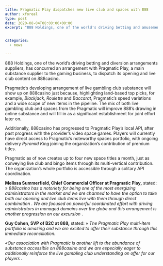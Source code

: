 ```yaml
---
title: Pragmatic Play dispatches new live club and spaces with 888
author: xforeal 
type: post
date: 2020-08-04T00:00:00+00:00
excerpt: "888 Holdings, one of the world's driving betting and amusement arrangements suppliers, has concurred an arrangement with Pragmatic Play, a main substance supplier to the gaming business, to dispatch its space and live gambling club content on 888casino "


categories:
  - news

---
```

888 Holdings, one of the world&#8217;s driving betting and diversion arrangements suppliers, has concurred an arrangement with Pragmatic Play, a main substance supplier to the gaming business, to dispatch its opening and live club content on 888casino. 

Pragmatic&#8217;s developing arrangement of live gambling club substance will show up on 888casino just because, highlighting land-based top picks, for example, _Blackjack, Roulette_ and _Baccarat,_ Pragmatic&#8217;s speed variations and a wide scope of new items in the pipeline. The mix of both live gambling club and spaces from the Pragmatic will improve 888&#8217;s drawing in online substance and will fill in as a significant establishment for joint effort later on. 

Additionally, 888casino has progressed to Pragmatic Play&#8217;s local API, after past progress with the provider&#8217;s video space games. Players will currently have direct access to Pragmatic&#8217;s noteworthy spaces portfolio, with ongoing delivery _Pyramid King_ joining the organization&#8217;s contribution of premium titles. 

Pragmatic as of now creates up to four new space titles a month, just as conveying live club and bingo items through its multi-vertical contribution. The organization&#8217;s whole portfolio is accessible through a solitary API coordination. 

**Melissa Summerfield, Chief Commercial Officer at Pragmatic Play,** stated: &#187; _888casino has a notoriety for being one of the most energizing administrators in the market and we are charmed to have the option to take both our opening and live club items live with them through direct combination_ . _We are focused on powerful coordinated effort with driving administrators in managed domains over the globe and this arrangement is another progression on our excursion_ . 

**Guy Cohen, SVP of B2C at 888,** stated: &#187; _The Pragmatic Play multi-item portfolio is amazing and we are excited to offer their substance through this immediate reconciliation._ 

_&#171;Our association with Pragmatic is another lift to the abundance of substance accessible on 888casino and we are especially eager to additionally reinforce the live gambling club understanding on offer for our players_ .